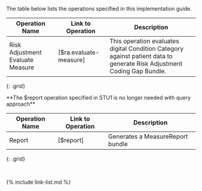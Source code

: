 
The table below lists the operations specified in this implementation guide. 

<div class="bg-success" markdown="1">

|Operation Name|Link to Operation|Description|
|---|---|---|
|Risk Adjustment Evaluate Measure|[$ra.evaluate-measure]|This operation evaluates digital Condition Category against patient data to generate Risk Adjustment Coding Gap Bundle.|
{: .grid}

</div><!-- new-content -->

<div class="note-to-balloters" markdown="1">
**The $report operation specified in STU1 is no longer needed with query approach**

|Operation Name|Link to Operation|Description|
|---|---|---|
|Report|[$report]|Generates a MeasureReport bundle|
{: .grid}

</div>

<br />

{% include link-list.md %}
